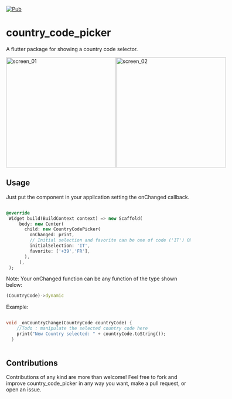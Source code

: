 [![Pub](https://img.shields.io/badge/Pub-1.1.1-orange.svg)](https://pub.dartlang.org/packages/country_code_picker)

# country_code_picker

A flutter package for showing a country code selector.

<div style="display:flex;flex-direction:row;">
        <img src="screenshots/screen1.png" alt="screen_01" height="300" />
        <img src="screenshots/screen2.png" alt="screen_02" height="300" />
</div>

## Usage

Just put the component in your application setting the onChanged callback.

 ```dart

 @override
  Widget build(BuildContext context) => new Scaffold(
      body: new Center(
        child: new CountryCodePicker(
          onChanged: print,
          // Initial selection and favorite can be one of code ('IT') OR dial_code('+39')
          initialSelection: 'IT',
          favorite: ['+39','FR'],
        ),
      ),
  );

 ```
Note: Your onChanged function can be any function of the type shown below:

```dart
(CountryCode)->dynamic

```
Example:

```dart

void _onCountryChange(CountryCode countryCode) {
    //Todo : manipulate the selected country code here
    print("New Country selected: " + countryCode.toString());
  }
  
```


## Contributions
Contributions of any kind are more than welcome! Feel free to fork and improve country_code_picker in any way you want, make a pull request, or open an issue.
